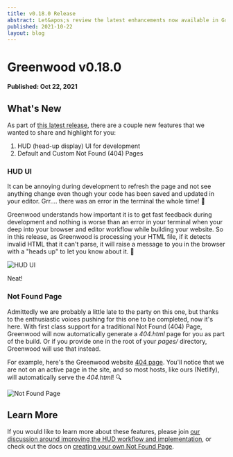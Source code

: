 ```yaml
---
title: v0.18.0 Release
abstract: Let&apos;s review the latest enhancements now available in Greenwood.
published: 2021-10-22
layout: blog
---
```


# Greenwood v0.18.0

**Published: Oct 22, 2021**

## What's New

As part of [this latest release](https://github.com/ProjectEvergreen/greenwood/releases/tag/v0.18.0), there are a couple new features that we wanted to share and highlight for you:

1. HUD (head-up display) UI for development
1. Default and Custom Not Found (404) Pages

### HUD UI

It can be annoying during development to refresh the page and not see anything change even though your code has been saved and updated in your editor. Grr.... there was an error in the terminal the whole time! 😤

Greenwood understands how important it is to get fast feedback during development and nothing is worse than an error in your terminal when your deep into your browser and editor workflow while building your website. So in this release, as Greenwood is processing your HTML file, if it detects invalid HTML that it can't parse, it will raise a message to you in the browser with a "heads up" to let you know about it. 📣

![HUD UI](/assets/blog/hud.png)

Neat!

### Not Found Page

Admittedly we are probably a little late to the party on this one, but thanks to the enthusiastic voices pushing for this one to be completed, now it's here. With first class support for a traditional Not Found (404) Page, Greenwood will now automatically generate a _404.html_ page for you as part of the build. Or if you provide one in the root of your _pages/_ directory, Greenwood will use that instead.

For example, here's the Greenwood website [404 page](https://www.greenwoodjs.io/404.html). You'll notice that we are not on an active page in the site, and so most hosts, like ours (Netlify), will automatically serve the _404.html_! 🔍

![Not Found Page](/assets/blog/not-found.png)

## Learn More

If you would like to learn more about these features, please join [our discussion around improving the HUD workflow and implementation](https://github.com/ProjectEvergreen/greenwood/discussions/631), or check out the docs on [creating your own Not Found Page](https://www.greenwoodjs.io/docs/layouts/#not-found-page).
